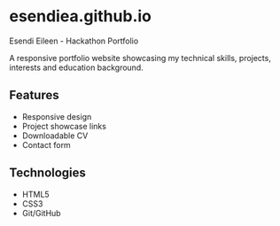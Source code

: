 # esendiea.github.io

Esendi Eileen - Hackathon Portfolio 


A responsive portfolio website showcasing my technical skills, projects, interests and education background.

## Features
- Responsive design
- Project showcase links
- Downloadable CV
- Contact form


## Technologies
- HTML5
- CSS3
- Git/GitHub

